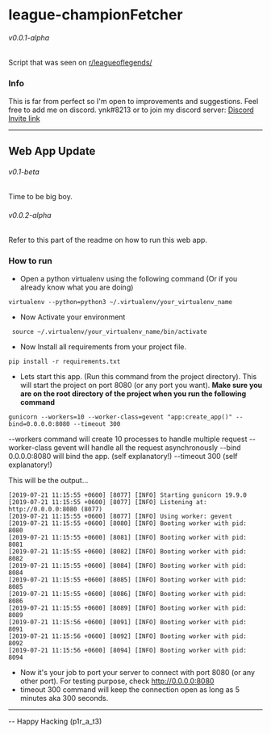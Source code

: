 # league-championFetcher 
###### v0.0.1-alpha
Script that was seen on [r/leagueoflegends/](https://www.reddit.com/r/leagueoflegends/comments/cctwey/i_created_a_program_to_calculate_how_many_times/)

### Info
This is far from perfect so I'm open to improvements and suggestions. 
Feel free to add me on discord. ynk#8213 or to join my discord server: [Discord Invite link](https://discordapp.com/invite/gweJvhp)


-------------------------------------------------------------
## Web App Update
###### v0.1-beta
Time to be big boy.


###### v0.0.2-alpha
Refer to this part of the readme on how to run this web app.

### How to run
* Open a python virtualenv using the following command (Or if you already know what you are doing)
    
```
virtualenv --python=python3 ~/.virtualenv/your_virtualenv_name
```
* Now Activate your environment
```
 source ~/.virtualenv/your_virtualenv_name/bin/activate
```
* Now Install all requirements from your project file.
```
pip install -r requirements.txt
```
* Lets start this app. (Run this command from the project directory). This will start the project on port 8080 (or any port you want).
<b> Make sure you are on the root directory of the project when you run the following command </b>
```
gunicorn --workers=10 --worker-class=gevent "app:create_app()" --bind=0.0.0.0:8080 --timeout 300
```

--workers command will create 10 processes to handle multiple request
--worker-class gevent will handle all the request asynchronously
--bind 0.0.0.0:8080 will bind the app. (self explanatory!)
--timeout 300 (self explanatory!)

This will be the output... 
```
[2019-07-21 11:15:55 +0600] [8077] [INFO] Starting gunicorn 19.9.0
[2019-07-21 11:15:55 +0600] [8077] [INFO] Listening at: http://0.0.0.0:8080 (8077)
[2019-07-21 11:15:55 +0600] [8077] [INFO] Using worker: gevent
[2019-07-21 11:15:55 +0600] [8080] [INFO] Booting worker with pid: 8080
[2019-07-21 11:15:55 +0600] [8081] [INFO] Booting worker with pid: 8081
[2019-07-21 11:15:55 +0600] [8082] [INFO] Booting worker with pid: 8082
[2019-07-21 11:15:55 +0600] [8084] [INFO] Booting worker with pid: 8084
[2019-07-21 11:15:55 +0600] [8085] [INFO] Booting worker with pid: 8085
[2019-07-21 11:15:55 +0600] [8086] [INFO] Booting worker with pid: 8086
[2019-07-21 11:15:55 +0600] [8089] [INFO] Booting worker with pid: 8089
[2019-07-21 11:15:56 +0600] [8091] [INFO] Booting worker with pid: 8091
[2019-07-21 11:15:56 +0600] [8092] [INFO] Booting worker with pid: 8092
[2019-07-21 11:15:56 +0600] [8094] [INFO] Booting worker with pid: 8094
```
* Now it's your job to port your server to connect with port 8080 (or any other port). For testing purpose,
check http://0.0.0.0:8080
* timeout 300 command will keep the connection open as long as 5 minutes aka 300 seconds.

-------------------------------------------------------

-- Happy Hacking (p1r_a_t3)
